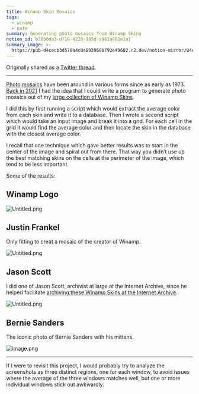 ```yaml
---
title: Winamp Skin Mosaics
tags:
  - winamp
  - note
summary: Generating photo mosaics from Winamp Skins
notion_id: b3060da3-d716-4228-985d-a961a861e1a1
summary_image: >-
  https://pub-d4cecb3d578a4c0a8939680792e49682.r2.dev/notion-mirror/84ebb48c-616a-4f51-ae9a-991a4e0a7e9b/de10cdc9-395a-4ae6-a34d-c8635a711783/Untitled.png
---
```

Originally shared as a [Twitter thread](https://x.com/captbaritone/status/1353499963058130945?s=46).

---

[Photo mosaics](https://en.m.wikipedia.org/wiki/Photographic_mosaic) have been around in various forms since as early as 1973. [Back in 2021](https://x.com/captbaritone/status/1353499963058130945?s=46) I had the idea that I could write a program to generate photo mosaics out of my [large collection of Winamp Skins](https://jordaneldredge.com/blog/winamp-skin-musuem/).

I did this by first running a script which would extract the average color from each skin and write it to a database. Then I wrote a second script which would take an input image and break it into a grid. For each cell in the grid it would find the average color and then locate the skin in the database with the closest average color.

I recall that one technique which gave better results was to start in the center of the image and spiral out from there. That way you didn’t use up the best matching skins on the cells at the perimeter of the image, which tend to be less important.

Some of the results:

## Winamp Logo

![Untitled.png](https://pub-d4cecb3d578a4c0a8939680792e49682.r2.dev/notion-mirror/84ebb48c-616a-4f51-ae9a-991a4e0a7e9b/de10cdc9-395a-4ae6-a34d-c8635a711783/Untitled.png)

## Justin Frankel

Only fitting to creat a mosaic of the creator of Winamp.

![Untitled.png](https://pub-d4cecb3d578a4c0a8939680792e49682.r2.dev/notion-mirror/84ebb48c-616a-4f51-ae9a-991a4e0a7e9b/8defb888-79fd-47d3-a3d6-6b3043e148d0/Untitled.png)

## Jason Scott

I did one of Jason Scott, archivist at large at the Internet Archive, since he helped facilitate [archiving these Winamp Skins at the Internet Archive](https://blog.archive.org/2018/10/02/dont-click-on-the-llama/).

![Untitled.png](https://pub-d4cecb3d578a4c0a8939680792e49682.r2.dev/notion-mirror/84ebb48c-616a-4f51-ae9a-991a4e0a7e9b/8c7fd82b-e211-4221-b054-bf111e046653/Untitled.png)

## Bernie Sanders

The iconic photo of Bernie Sanders with his mittens.

![image.png](https://pub-d4cecb3d578a4c0a8939680792e49682.r2.dev/notion-mirror/84ebb48c-616a-4f51-ae9a-991a4e0a7e9b/2a5da455-411e-435b-aefa-46c5bd9da75c/image.png)

---

If I were to revisit this project, I would probably try to analyze the screenshots as three distinct regions, one for each window, to avoid issues where the average of the three windows matches well, but one or more individual windows stick out awkwardly.
